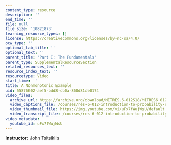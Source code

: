 ```yaml
---
content_type: resource
description: ''
end_time: ''
file: null
file_size: '10821873'
learning_resource_types: []
license: https://creativecommons.org/licenses/by-nc-sa/4.0/
ocw_type: ''
optional_tab_title: ''
optional_text: ''
parent_title: 'Part I: The Fundamentals'
parent_type: SupplementalResourceSection
related_resources_text: ''
resource_index_text: ''
resourcetype: Video
start_time: ''
title: A Nonmonotonic Example
uid: 55876602-aef5-bdd8-cb0a-868d81de0174
video_files:
  archive_url: https://archive.org/download/MITRES.6-012S18/MITRES6_012S18_L11-08_300k.mp4
  video_captions_file: /courses/res-6-012-introduction-to-probability-spring-2018/a8405136825d5fe69f55dfa7e999253c_uFx7fWujWsU.vtt
  video_thumbnail_file: https://img.youtube.com/vi/uFx7fWujWsU/default.jpg
  video_transcript_file: /courses/res-6-012-introduction-to-probability-spring-2018/77887c3a72bd693ea6afc854e3af6c3c_uFx7fWujWsU.pdf
video_metadata:
  youtube_id: uFx7fWujWsU
---
```


**Instructor:** John Tsitsiklis

